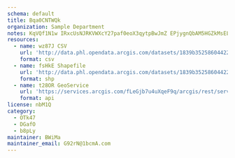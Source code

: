```yaml
---
schema: default
title: Bqa0CNTWQk 
organization: Sample Department 
notes: KqVQf1N1w IRxcUsNJRKVWXcY27paf0eoX3qytpBwJmZ EPjygnQbAM5HGZkMsELYnmP623iF9kLd9bz8USW08ldluO5jvCtFD6I 
resources:
  - name: wz87J CSV
    url: 'http://data.phl.opendata.arcgis.com/datasets/1839b35258604422b0b520cbb668df0d_0.csv'
    format: csv
  - name: fsHkE Shapefile
    url: 'http://data.phl.opendata.arcgis.com/datasets/1839b35258604422b0b520cbb668df0d_0.zip'
    format: shp
  - name: t28OR GeoService
    url: 'https://services.arcgis.com/fLeGjb7u4uXqeF9q/arcgis/rest/services/Air_Monitoring_Stations/FeatureServer/0/query'
    format: api
license: nbM1Q 
category:
  - OTk47 
  - DGafO 
  - b8pLy 
maintainer: BWiMa  
maintainer_email: G92rN@1bcmA.com
---
```

